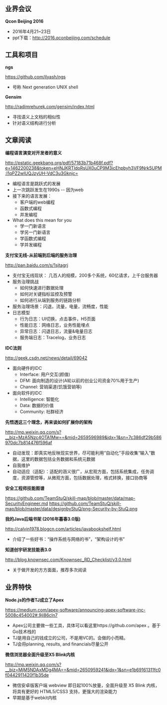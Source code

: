 ## 业界会议

**Qcon Beijing 2016**
* 2016年4月21~23日
* ppt下载：http://2016.qconbeijing.com/schedule


## 工具和项目


**ngs**

https://github.com/ilyash/ngs
* 号称 Next generation UNIX shell


**Gensim**

http://radimrehurek.com/gensim/index.html
* 寻找语义上文档的相似性
* 针对语义结构进行分析



##  文章阅读


**编程语言演变对开发者的意义**

http://pstatic.geekbang.org/pdf/57183b71b468f.pdf?e=1462200238&token=eHNJKRTldoRsUX0uCP9M3icEhpbyh3VF9Nrk5UPM:l1qPZ2wlUQJzyUH-VdC3u3Gknjc=
* 编程语言是跳跃式的发展
* 上一次跳跃发生在1990s -- 因为web
* 接下来的语言发展：
   * 客户端的web编程
   * 函数式编程
   * 并发编程
* What does this mean for you
   * 学一门新语言
   * 学另一门新语言
   * 学函数式编程
   * 学并发编程


**支付宝无线-从前端到后端的服务治理**

http://pan.baidu.com/s/1sjtagrj
* 支付宝无线现状： 几百人的规模，200多个系统，60亿请求，上千台服务器
* 服务治理挑战
   * 如何快速进行数据处理
   * 如何对关键指标监控及预警
   * 如何进行从端到服务的链路分析
* 服务治理场景：闪退，流量，电量，流畅度，性能
* 日志模型
   * 行为日志：UI切换，点击事件，H5页面
   * 性能日志：网络日志，业务性能埋点
   * 异常日志：闪退日志，流量&电量日志
   * 服务端日志：Tracelog，业务日志


**IDC法则**

http://geek.csdn.net/news/detail/69042
* 面向硬件的IDC
   * Interface: 用户交互(颜值)
   * DFM: 面向制造的设计(A轮以前的创业公司资金70%用于生产)
   * Channel: 营销渠道(饥饿营销等)
* 面向软件的IDC
   * Intelligence: 智能化
   * Data: 数据的价值
   * Community: 社群经济


**先悟透这三个理念，再来谈如何扩展你的架构**

http://mp.weixin.qq.com/s?__biz=MzA5Nzc4OTA1Mw==&mid=2659596989&idx=1&sn=7c386df29b586970dc7b814476f596af
* 自动发现：即真实地反映现实世界，尽可能利用“自动化”手段收集“输入”数据，这里的数据包括业务数据和系统元数据
* 自我维护
* 自动适应（适配）：适配的涵义很广，从宏观方面，包括系统集成，任务调度，资源管控等，从微观方面，包括数据处理，格式转换，接口协商等


**安全工程师技能图谱**

https://github.com/TeamStuQ/skill-map/blob/master/data/map-SecurityEngineer.md
https://github.com/TeamStuQ/skill-map/blob/master/data/designbyStuQ/png-Security-by-StuQ.png


**我的Java后端书架 (2016年暮春3.0版)**

http://calvin1978.blogcn.com/articles/javabookshelf.html
* 介绍了一些好书：“操作系统与网络的书”，“架构设计的书”


**知道创宇研发技能表3.0**

http://blog.knownsec.com/Knownsec_RD_Checklist/v3.0.html
* 关于做开发的方方面面，推荐多次阅读


## 业界特快


**Node.js的作者TJ成立了Apex**

https://medium.com/apex-software/announcing-apex-software-inc-5008c454002#.9jl86cln7
* Apex公司主要做一些工具，具体可以看这里https://github.com/apex 。基于Go技术栈的
* TJ是用自己的钱成立的公司，不是用VC的。会做的小而精。
* TJ会将planning, results, and financials尽量公开


**微信浏览器全面升级至X5 Blink内核**

http://mp.weixin.qq.com/s?__biz=MjM5NDAxMDg4MA==&mid=2650959241&idx=1&sn=e1b69161311fc0f0442911420f1b35de
* 微信安卓版客户端 webview 即日起100%放量，全面升级至 X5 Blink 内核，将具有更好的 HTML5/CSS3 支持，更强大的渲染能力
* 早期是基于webkit内核
